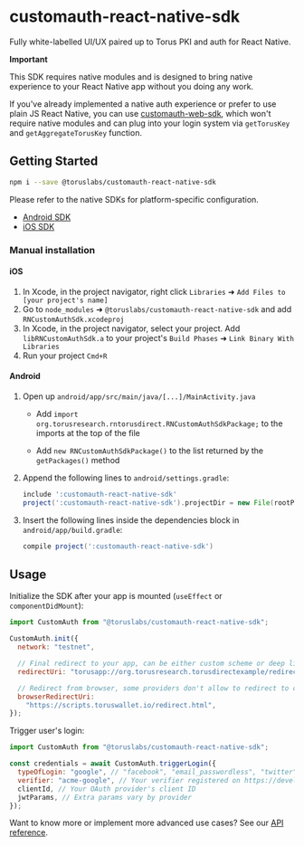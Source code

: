 # customauth-react-native-sdk

Fully white-labelled UI/UX paired up to Torus PKI and auth for React Native.

**Important**

This SDK requires native modules and is designed to bring native experience to your React Native app without you doing any work.

If you've already implemented a native auth experience or prefer to use plain JS React Native, you can use [customauth-web-sdk](https://github.com/torusresearch/customauth-web-sdk), which won't require native modules and can plug into your login system via `getTorusKey` and `getAggregateTorusKey` function.

## Getting Started

```bash
npm i --save @toruslabs/customauth-react-native-sdk
```

Please refer to the native SDKs for platform-specific configuration.

- [Android SDK](https://github.com/torusresearch/customauth-android-sdk)
- [iOS SDK](https://github.com/torusresearch/customauth-swift-sdk)


### Manual installation

#### iOS

1. In Xcode, in the project navigator, right click `Libraries` ➜ `Add Files to [your project's name]`
2. Go to `node_modules` ➜ `@toruslabs/customauth-react-native-sdk` and add `RNCustomAuthSdk.xcodeproj`
3. In Xcode, in the project navigator, select your project. Add `libRNCustomAuthSdk.a` to your project's `Build Phases` ➜ `Link Binary With Libraries`
4. Run your project `Cmd+R`

#### Android

1. Open up `android/app/src/main/java/[...]/MainActivity.java`

   - Add `import org.torusresearch.rntorusdirect.RNCustomAuthSdkPackage;` to the imports at the top of the file

   - Add `new RNCustomAuthSdkPackage()` to the list returned by the `getPackages()` method

2. Append the following lines to `android/settings.gradle`:

   ```groovy
   include ':customauth-react-native-sdk'
   project(':customauth-react-native-sdk').projectDir = new File(rootProject.projectDir, '../node_modules/customauth-react-native-sdk/android')
   ```

3. Insert the following lines inside the dependencies block in `android/app/build.gradle`:

   ```groovy
   compile project(':customauth-react-native-sdk')
   ```

## Usage

Initialize the SDK after your app is mounted (`useEffect` or `componentDidMount`):

```js
import CustomAuth from "@toruslabs/customauth-react-native-sdk";

CustomAuth.init({
  network: "testnet",

  // Final redirect to your app, can be either custom scheme or deep link
  redirectUri: "torusapp://org.torusresearch.torusdirectexample/redirect",

  // Redirect from browser, some providers don't allow to redirect to custom scheme, you'll need to configure a proxy web address in which case
  browserRedirectUri:
    "https://scripts.toruswallet.io/redirect.html",
});
```

Trigger user's login:

```js
import CustomAuth from "@toruslabs/customauth-react-native-sdk";

const credentials = await CustomAuth.triggerLogin({
  typeOfLogin: "google", // "facebook", "email_passwordless", "twitter", "discord", etc
  verifier: "acme-google", // Your verifier registered on https://developer.tor.us
  clientId, // Your OAuth provider's client ID
  jwtParams, // Extra params vary by provider
});
```

Want to know more or implement more advanced use cases? See our [API reference](https://docs.tor.us/customauth/api-reference/usage).
